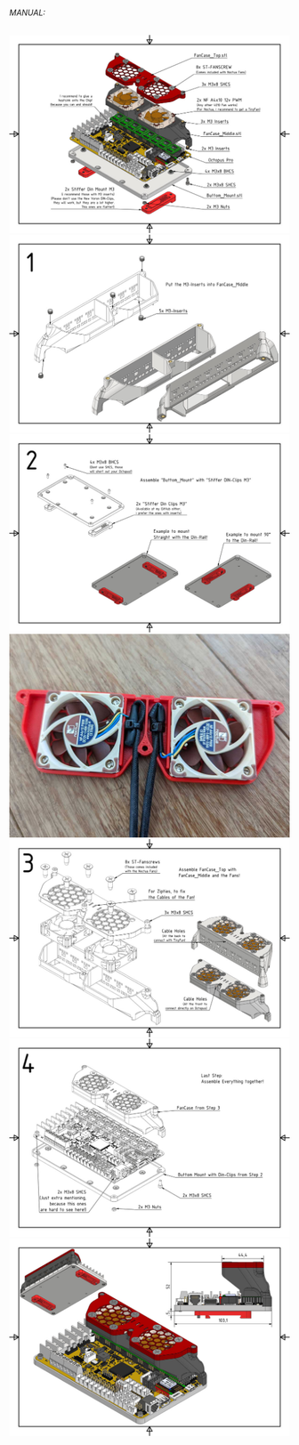 ###### MANUAL:

![](./1.jpg)<br>
![](./2.jpg)<br>
![](./3.jpg)<br>
![](./Wires.jpg)<br>
![](./4.jpg)<br>
![](./5.jpg)<br>
![](./6.jpg)<br>

#
